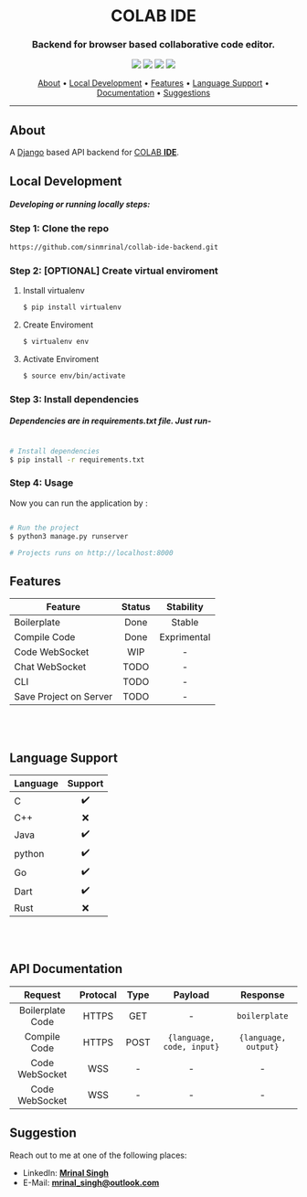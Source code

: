 <h1 align="center">
  <h1 align="center" > COLAB <b>IDE</b> </h1>
    <h3 align="center">Backend for browser based collaborative code editor.</h3>
</h1>

<p align="center">
    <img src="https://flat.badgen.net/badge/stability/beta/yellow?icon=github">
    <img src="https://img.shields.io/badge/OS-Linux-red?style=flat&logo=linux">
    <img src="https://flat.badgen.net/github/commits/sinmrinal/collab-ide-backend?icon=github">
    <img src="https://flat.badgen.net/github/last-commit/sinmrinal/collab-ide-backend?icon=github">
</p>
      
<p align="center">
  <a href="#about">About</a> •
  <a href="#local-development">Local Development</a> •
  <a href="#features">Features</a> •
  <a href="#language-support">Language Support</a> •
  <a href="#api-documentation">Documentation</a> •
  <a href="#suggestion">Suggestions</a>
</p>

---

## About

A <a href="https://djangoproject.com">Django</a> based API backend for <a href="https://github.com/sinmrinal/collab-ide">COLAB **IDE**</a>.   

## Local Development

##### Developing or running locally steps:
### Step 1: Clone the repo

```bash
https://github.com/sinmrinal/collab-ide-backend.git
```
### Step 2: **[OPTIONAL]** Create virtual enviroment

1. Install virtualenv

    ```bash
    $ pip install virtualenv
    ```

2. Create Enviroment

    ```bash
    $ virtualenv env
    ```

3. Activate Enviroment
   
   ```bash
   $ source env/bin/activate
   ```


### Step 3: Install dependencies

##### Dependencies are in requirements.txt file. Just run- 

```bash

# Install dependencies
$ pip install -r requirements.txt

```

### Step 4: Usage

Now you can run the application by :

```bash

# Run the project
$ python3 manage.py runserver

# Projects runs on http://localhost:8000

```


## Features

|       Feature              |  Status  |   Stability   |
| -------------------------- | :------: |   :-------:   |
| Boilerplate                |   Done   |     Stable    |
| Compile Code               |   Done   |  Exprimental  |
| Code WebSocket             |   WIP    |       -       |
| Chat WebSocket             |   TODO   |       -       |
| CLI                        |   TODO   |       -       |
| Save Project on Server     |   TODO   |       -       |

<br>
<br>

## Language Support

|     Language      | Support |
| ----------------- | :-----: |
| C                 |   ✔️   |
| C++               |   ❌   |
| Java              |   ✔️   |
| python            |   ✔️   |
| Go                |   ✔️   |
| Dart              |   ✔️   |
| Rust              |   ❌   |

<br>
<br>

## API Documentation

|       Request              | Protocal |   Type  |             Payload             |         Response         |
| :------------------------: | :------: | :-----: |   :-------------------------:   | :----------------------: |
| Boilerplate Code           |   HTTPS  |   GET   |                  -              |    ```boilerplate```     |
| Compile Code               |   HTTPS  |   POST  |  ```{language, code, input}```  | ```{language, output}``` |
| Code WebSocket             |    WSS   |   -     |                  -              |            -             |
| Code WebSocket             |    WSS   |   -     |                  -              |            -             |

## Suggestion

Reach out to me at one of the following places:

<!-- - Website: **[mrinal.dev](https://mrinal.dev)** -->
- LinkedIn:  **[Mrinal Singh](https://www.linkedin.com/in/sinmrinal/)**
- E-Mail: **mrinal_singh@outlook.com**
